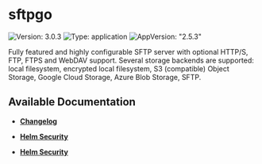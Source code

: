 # sftpgo

![Version: 3.0.3](https://img.shields.io/badge/Version-3.0.3-informational?style=flat-square) ![Type: application](https://img.shields.io/badge/Type-application-informational?style=flat-square) ![AppVersion: "2.5.3"](https://img.shields.io/badge/AppVersion-"2.5.3"-informational?style=flat-square)

Fully featured and highly configurable SFTP server with optional HTTP/S, FTP, FTPS and WebDAV support. Several storage backends are supported: local filesystem, encrypted local filesystem, S3 (compatible) Object Storage, Google Cloud Storage, Azure Blob Storage, SFTP.

## Available Documentation

- [**Changelog**](CHANGELOG)

- [**Helm Security**](container-security)

- [**Helm Security**](helm-security)

